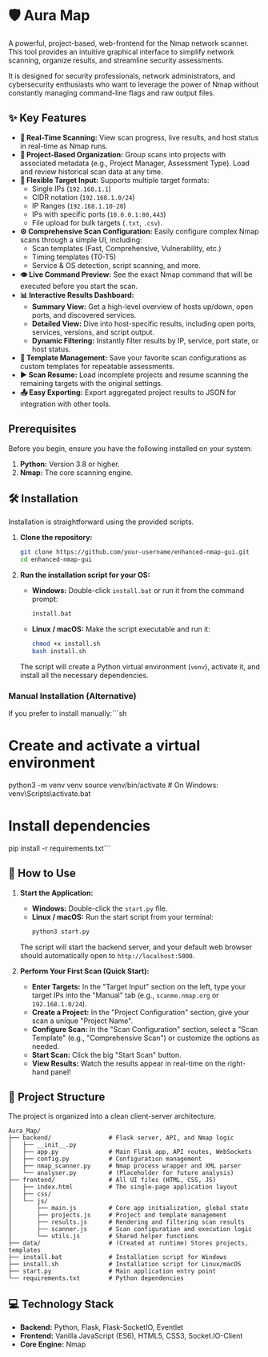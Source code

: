 # 🛡️ Aura Map

A powerful, project-based, web-frontend for the Nmap network scanner. This tool provides an intuitive graphical interface to simplify network scanning, organize results, and streamline security assessments.

It is designed for security professionals, network administrators, and cybersecurity enthusiasts who want to leverage the power of Nmap without constantly managing command-line flags and raw output files.

## ✨ Key Features

*   **🚀 Real-Time Scanning:** View scan progress, live results, and host status in real-time as Nmap runs.
*   **📂 Project-Based Organization:** Group scans into projects with associated metadata (e.g., Project Manager, Assessment Type). Load and review historical scan data at any time.
*   **🎯 Flexible Target Input:** Supports multiple target formats:
    *   Single IPs (`192.168.1.1`)
    *   CIDR notation (`192.168.1.0/24`)
    *   IP Ranges (`192.168.1.10-20`)
    *   IPs with specific ports (`10.0.0.1:80,443`)
    *   File upload for bulk targets (`.txt`, `.csv`).
*   **⚙️ Comprehensive Scan Configuration:** Easily configure complex Nmap scans through a simple UI, including:
    *   Scan templates (Fast, Comprehensive, Vulnerability, etc.)
    *   Timing templates (T0-T5)
    *   Service & OS detection, script scanning, and more.
*   **👁️ Live Command Preview:** See the exact Nmap command that will be executed before you start the scan.
*   **📊 Interactive Results Dashboard:**
    *   **Summary View:** Get a high-level overview of hosts up/down, open ports, and discovered services.
    *   **Detailed View:** Dive into host-specific results, including open ports, services, versions, and script output.
    *   **Dynamic Filtering:** Instantly filter results by IP, service, port state, or host status.
*   **💾 Template Management:** Save your favorite scan configurations as custom templates for repeatable assessments.
*   **▶️ Scan Resume:** Load incomplete projects and resume scanning the remaining targets with the original settings.
*   **📤 Easy Exporting:** Export aggregated project results to JSON for integration with other tools.

##  Prerequisites

Before you begin, ensure you have the following installed on your system:

1.  **Python:** Version 3.8 or higher.
2.  **Nmap:** The core scanning engine.

## 🛠️ Installation

Installation is straightforward using the provided scripts.

1.  **Clone the repository:**
    ```sh
    git clone https://github.com/your-username/enhanced-nmap-gui.git
    cd enhanced-nmap-gui
    ```

2.  **Run the installation script for your OS:**

    *   **Windows:**
        Double-click `install.bat` or run it from the command prompt:
        ```cmd
        install.bat
        ```

    *   **Linux / macOS:**
        Make the script executable and run it:
        ```sh
        chmod +x install.sh
        bash install.sh
        ```
    The script will create a Python virtual environment (`venv`), activate it, and install all the necessary dependencies.

### Manual Installation (Alternative)

If you prefer to install manually:```sh
# Create and activate a virtual environment
python3 -m venv venv
source venv/bin/activate  # On Windows: venv\Scripts\activate.bat

# Install dependencies
pip install -r requirements.txt```

## 🚀 How to Use

1.  **Start the Application:**
    *   **Windows:** Double-click the `start.py` file.
    *   **Linux / macOS:** Run the start script from your terminal:
        ```sh
        python3 start.py
        ```
    The script will start the backend server, and your default web browser should automatically open to `http://localhost:5000`.

2.  **Perform Your First Scan (Quick Start):**
    *   **Enter Targets:** In the "Target Input" section on the left, type your target IPs into the "Manual" tab (e.g., `scanme.nmap.org` or `192.168.1.0/24`).
    *   **Create a Project:** In the "Project Configuration" section, give your scan a unique "Project Name".
    *   **Configure Scan:** In the "Scan Configuration" section, select a "Scan Template" (e.g., "Comprehensive Scan") or customize the options as needed.
    *   **Start Scan:** Click the big "Start Scan" button.
    *   **View Results:** Watch the results appear in real-time on the right-hand panel!

## 📁 Project Structure

The project is organized into a clean client-server architecture.

```
Aura_Map/
├── backend/                # Flask server, API, and Nmap logic
│   ├── __init__.py
│   ├── app.py              # Main Flask app, API routes, WebSockets
│   ├── config.py           # Configuration management
│   ├── nmap_scanner.py     # Nmap process wrapper and XML parser
│   └── analyser.py         # (Placeholder for future analysis)
├── frontend/               # All UI files (HTML, CSS, JS)
│   ├── index.html          # The single-page application layout
│   ├── css/
│   └── js/
│       ├── main.js         # Core app initialization, global state
│       ├── projects.js     # Project and template management
│       ├── results.js      # Rendering and filtering scan results
│       ├── scanner.js      # Scan configuration and execution logic
│       └── utils.js        # Shared helper functions
├── data/                   # (Created at runtime) Stores projects, templates
├── install.bat             # Installation script for Windows
├── install.sh              # Installation script for Linux/macOS
├── start.py                # Main application entry point
└── requirements.txt        # Python dependencies
```

## 💻 Technology Stack

*   **Backend:** Python, Flask, Flask-SocketIO, Eventlet
*   **Frontend:** Vanilla JavaScript (ES6), HTML5, CSS3, Socket.IO-Client
*   **Core Engine:** Nmap
